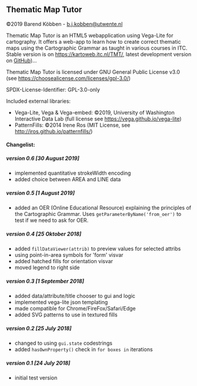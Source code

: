 ## Thematic Map Tutor


©2019 Barend Köbben - <a href="mailto:b.j.kobben@utwente.nl">b.j.kobben@utwente.nl</a> 

Thematic Map Tutor is an HTML5 webapplication using  Vega-Lite for cartography. It offers a web-app to learn how to create correct thematic maps using the Cartographic Grammar as taught in various courses in ITC.
Stable version is on <https://kartoweb.itc.nl/TMT/>, latest development version on [GitHub](https://github.com/kobben/TMT))...

Thematic Map Tutor is licensed under GNU General Public License v3.0 (see https://choosealicense.com/licenses/gpl-3.0/)

SPDX-License-Identifier: GPL-3.0-only

Included external libraries:

* Vega-Lite, Vega & Vega-embed: ©2019, University of Washington Interactive Data Lab (full license see https://vega.github.io/vega-lite)
* PatternFills: ©2014 Irene Ros (MIT License, see http://iros.github.io/patternfills/)


#### Changelist:
##### version 0.6 [30 August 2019]
* implemented quantitative strokeWidth encoding 
* added choice between AREA and LINE data
##### version 0.5 [1 August 2019]
* added an OER (Online Educational Resource) explaining the principles of the Cartographic Grammar. Uses `getParameterByName('from_oer')` to test if we need to ask for OER.
##### version 0.4 [25 Oktober 2018]
* added `fillDataViewer(attrib)` to preview values for selected attribs
* using point-in-area symbols for 'form' visvar 
* added hatched fills for orientation visvar
* moved legend to right side
##### version 0.3 [1 September 2018]
* added data/attribute/title chooser to gui and logic 
* implemented vega-lite json templating
* made compatible for Chrome/FireFox/Safari/Edge
* added SVG patterns to use in textured fills
##### version 0.2 [25 July 2018]
* changed to using `gui.state` codestrings
* added `hasOwnProperty()` check in `for boxes in` iterations
##### version 0.1 [24 July 2018]
* initial test version